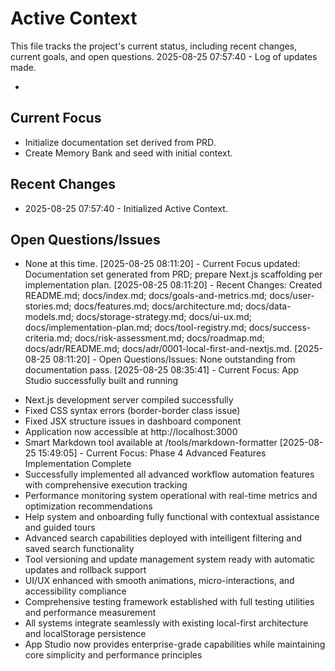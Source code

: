 # Active Context

This file tracks the project's current status, including recent changes, current goals, and open questions.
2025-08-25 07:57:40 - Log of updates made.

*

## Current Focus

* Initialize documentation set derived from PRD.
* Create Memory Bank and seed with initial context.

## Recent Changes

* 2025-08-25 07:57:40 - Initialized Active Context.

## Open Questions/Issues

* None at this time.
[2025-08-25 08:11:20] - Current Focus updated: Documentation set generated from PRD; prepare Next.js scaffolding per implementation plan.
[2025-08-25 08:11:20] - Recent Changes: Created README.md; docs/index.md; docs/goals-and-metrics.md; docs/user-stories.md; docs/features.md; docs/architecture.md; docs/data-models.md; docs/storage-strategy.md; docs/ui-ux.md; docs/implementation-plan.md; docs/tool-registry.md; docs/success-criteria.md; docs/risk-assessment.md; docs/roadmap.md; docs/adr/README.md; docs/adr/0001-local-first-and-nextjs.md.
[2025-08-25 08:11:20] - Open Questions/Issues: None outstanding from documentation pass.
[2025-08-25 08:35:41] - Current Focus: App Studio successfully built and running
- Next.js development server compiled successfully
- Fixed CSS syntax errors (border-border class issue)
- Fixed JSX structure issues in dashboard component
- Application now accessible at http://localhost:3000
- Smart Markdown tool available at /tools/markdown-formatter
[2025-08-25 15:49:05] - Current Focus: Phase 4 Advanced Features Implementation Complete
- Successfully implemented all advanced workflow automation features with comprehensive execution tracking
- Performance monitoring system operational with real-time metrics and optimization recommendations
- Help system and onboarding fully functional with contextual assistance and guided tours
- Advanced search capabilities deployed with intelligent filtering and saved search functionality
- Tool versioning and update management system ready with automatic updates and rollback support
- UI/UX enhanced with smooth animations, micro-interactions, and accessibility compliance
- Comprehensive testing framework established with full testing utilities and performance measurement
- All systems integrate seamlessly with existing local-first architecture and localStorage persistence
- App Studio now provides enterprise-grade capabilities while maintaining core simplicity and performance principles